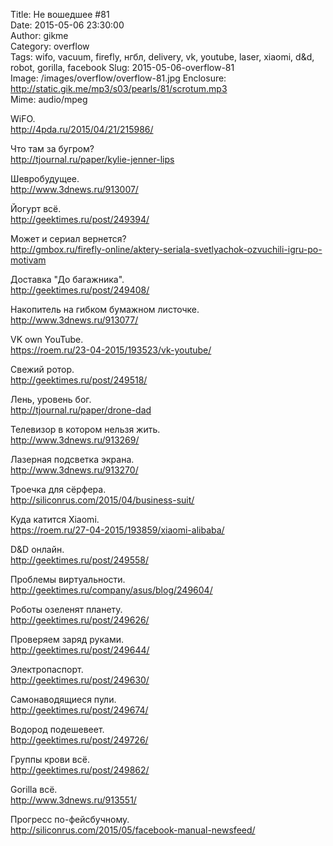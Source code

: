 Title: Не вошедшее #81  
Date: 2015-05-06 23:30:00  
Author: gikme  
Category: overflow  
Tags: wifo, vacuum, firefly, нгбл, delivery, vk, youtube, laser, xiaomi, d&d, robot, gorilla, facebook
Slug: 2015-05-06-overflow-81  
Image: /images/overflow/overflow-81.jpg
Enclosure: http://static.gik.me/mp3/s03/pearls/81/scrotum.mp3  
Mime: audio/mpeg

WiFO.  
<http://4pda.ru/2015/04/21/215986/>

Что там за бугром?  
<http://tjournal.ru/paper/kylie-jenner-lips>

Шевробудущее.  
<http://www.3dnews.ru/913007/>

Йогурт всё.  
<http://geektimes.ru/post/249394/>

Может и сериал вернется?  
<http://gmbox.ru/firefly-online/aktery-seriala-svetlyachok-ozvuchili-igru-po-motivam>

Доставка "До багажника".  
<http://geektimes.ru/post/249408/>

Накопитель на гибком бумажном листочке.  
<http://www.3dnews.ru/913077/>

VK own YouTube.  
<https://roem.ru/23-04-2015/193523/vk-youtube/>

Свежий ротор.  
<http://geektimes.ru/post/249518/>

Лень, уровень бог.  
<http://tjournal.ru/paper/drone-dad>

Телевизор в котором нельзя жить.  
<http://www.3dnews.ru/913269/>

Лазерная подсветка экрана.  
<http://www.3dnews.ru/913270/>

Троечка для сёрфера.  
<http://siliconrus.com/2015/04/business-suit/>

Куда катится Xiaomi.  
<https://roem.ru/27-04-2015/193859/xiaomi-alibaba/>

D&D онлайн.  
<http://geektimes.ru/post/249558/>

Проблемы виртуальности.  
<http://geektimes.ru/company/asus/blog/249604/>

Роботы озеленят планету.  
<http://geektimes.ru/post/249626/>

Проверяем заряд руками.  
<http://geektimes.ru/post/249644/>

Электропаспорт.  
<http://geektimes.ru/post/249630/>

Самонаводящиеся пули.  
<http://geektimes.ru/post/249674/>

Водород подешевеет.  
<http://geektimes.ru/post/249726/>

Группы крови всё.  
<http://geektimes.ru/post/249862/>

Gorilla всё.  
<http://www.3dnews.ru/913551/>

Прогресс по-фейсбучному.  
<http://siliconrus.com/2015/05/facebook-manual-newsfeed/>
